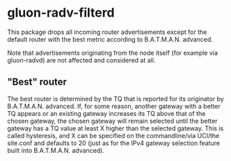 gluon-radv-filterd
==================
This package drops all incoming router advertisements except for the
default router with the best metric according to B.A.T.M.A.N. advanced.

Note that advertisements originating from the node itself (for example
via gluon-radvd) are not affected and considered at all.

"Best" router
-------------
The best router is determined by the TQ that is reported for its originator by
B.A.T.M.A.N. advanced. If, for some reason, another gateway with a better TQ
appears or an existing gateway increases its TQ above that of the chosen
gateway, the chosen gateway will remain selected until the better gateway has a
TQ value at least X higher than the selected gateway. This is called
hysteresis, and X can be specified on the commandline/via UCI/the site.conf and
defaults to 20 (just as for the IPv4 gateway selection feature built into
B.A.T.M.A.N. advanced).
